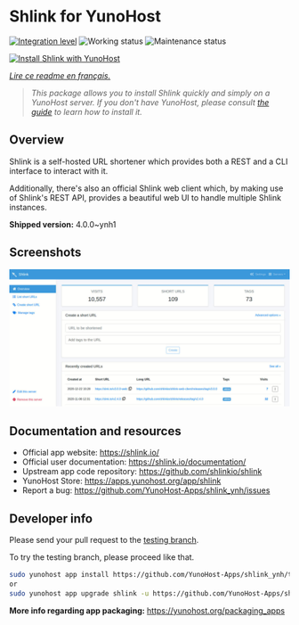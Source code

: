 <!--
N.B.: This README was automatically generated by https://github.com/YunoHost/apps/tree/master/tools/readme_generator
It shall NOT be edited by hand.
-->

# Shlink for YunoHost

[![Integration level](https://dash.yunohost.org/integration/shlink.svg)](https://dash.yunohost.org/appci/app/shlink) ![Working status](https://ci-apps.yunohost.org/ci/badges/shlink.status.svg) ![Maintenance status](https://ci-apps.yunohost.org/ci/badges/shlink.maintain.svg)

[![Install Shlink with YunoHost](https://install-app.yunohost.org/install-with-yunohost.svg)](https://install-app.yunohost.org/?app=shlink)

*[Lire ce readme en français.](./README_fr.md)*

> *This package allows you to install Shlink quickly and simply on a YunoHost server.
If you don't have YunoHost, please consult [the guide](https://yunohost.org/#/install) to learn how to install it.*

## Overview

Shlink is a self-hosted URL shortener which provides both a REST and a CLI interface to interact with it.

Additionally, there's also an official Shlink web client which, by making use of Shlink's REST API, provides a beautiful web UI to handle multiple Shlink instances.

**Shipped version:** 4.0.0~ynh1

## Screenshots

![Screenshot of Shlink](./doc/screenshots/shlink-web-client-placeholder.jpg)

## Documentation and resources

* Official app website: <https://shlink.io/>
* Official user documentation: <https://shlink.io/documentation/>
* Upstream app code repository: <https://github.com/shlinkio/shlink>
* YunoHost Store: <https://apps.yunohost.org/app/shlink>
* Report a bug: <https://github.com/YunoHost-Apps/shlink_ynh/issues>

## Developer info

Please send your pull request to the [testing branch](https://github.com/YunoHost-Apps/shlink_ynh/tree/testing).

To try the testing branch, please proceed like that.

``` bash
sudo yunohost app install https://github.com/YunoHost-Apps/shlink_ynh/tree/testing --debug
or
sudo yunohost app upgrade shlink -u https://github.com/YunoHost-Apps/shlink_ynh/tree/testing --debug
```

**More info regarding app packaging:** <https://yunohost.org/packaging_apps>